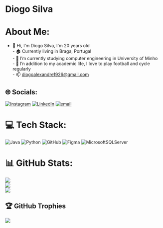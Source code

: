 # Diogo Silva

  # About Me:
  - 👋 Hi, I’m Diogo Silva, I'm 20 years old<br>- 🏠 Currently living in Braga, Portugal<br>- 🌱 I’m currently studying computer engineering in University of Minho<br>- 👀 I’n addition to my academic life, I love to play football and cycle regularly<br>- 📫 diogoalexandre1926@gmail.com
  
  
  ## 🌐 Socials:
  [![Instagram](https://img.shields.io/badge/Instagram-%23E4405F.svg?logo=Instagram&logoColor=white)](https://instagram.com/diogosilva.44) [![LinkedIn](https://img.shields.io/badge/LinkedIn-%230077B5.svg?logo=linkedin&logoColor=white)](https://linkedin.com/in/https://www.linkedin.com/public-profile/settings?lipi=urn%3Ali%3Apage%3Ad_flagship3_profile_self_edit_contact-info%3BCEQZ%2FHBsQcacCR%2BJn71ZYw%3D%3D) [![email](https://img.shields.io/badge/Email-D14836?logo=gmail&logoColor=white)](mailto:diogoalexandre1926@gmail.com) 
  
  # 💻 Tech Stack:
  ![Java](https://img.shields.io/badge/java-%23ED8B00.svg?style=for-the-badge&logo=openjdk&logoColor=white) ![Python](https://img.shields.io/badge/python-3670A0?style=for-the-badge&logo=python&logoColor=ffdd54) ![GitHub](https://img.shields.io/badge/github-%23121011.svg?style=for-the-badge&logo=github&logoColor=white) ![Figma](https://img.shields.io/badge/figma-%23F24E1E.svg?style=for-the-badge&logo=figma&logoColor=white) ![MicrosoftSQLServer](https://img.shields.io/badge/Microsoft%20SQL%20Server-CC2927?style=for-the-badge&logo=microsoft%20sql%20server&logoColor=white)
  # 📊 GitHub Stats:
  ![](https://github-readme-stats.vercel.app/api?username=a104183&theme=dark&hide_border=false&include_all_commits=true&count_private=false)<br/>
  ![](https://github-readme-streak-stats.herokuapp.com/?user=a104183&theme=dark&hide_border=false)<br/>
  ![](https://github-readme-stats.vercel.app/api/top-langs/?username=a104183&theme=dark&hide_border=false&include_all_commits=true&count_private=false&layout=compact)
  
  ## 🏆 GitHub Trophies
  ![](https://github-profile-trophy.vercel.app/?username=a104183&theme=radical&no-frame=false&no-bg=false&margin-w=4)
  

